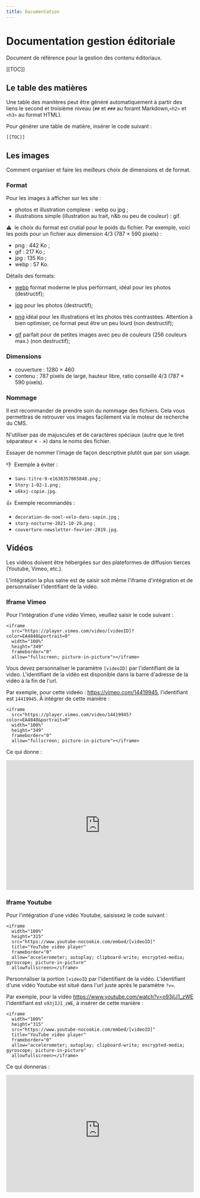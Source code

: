 ```yaml
---
title: Documentation
---
```


# Documentation gestion éditoriale


Document de référence pour la gestion des contenu éditoriaux.

[[TOC]]

## Le table des matières

Une table des manitères peut être généré automatiquement à partir des liens le second et troisième niveau (`##` et `###` au foramt Markdown,`<h2>` et `<h3>` au format HTML).

Pour générer une table de matière, insérer le code suivant : 
~~~
[[TOC]]
~~~

## Les images

Comment organiser et faire les meilleurs choix de dimensions et de format.

### Format

Pour les images à afficher sur les site : 
- photos et illustration complexe : webp ou jpg ;
- illustrations simple (illustration au trait, n&b ou peu de couleur) : gif.

⚠️  le choix du format est crutial pour le poids du fichier. Par exemple, voici les poids pour un fichier aux dimension 4/3 (787 × 590 pixels) : 
- png : 442 Ko ;
- gif : 217 Ko ;
- jpg : 135 Ko ;
- webp : 57 Ko.

Détails des formats: 

 - [webp](https://fr.wikipedia.org/wiki/WebP) format moderne le plus performant, idéal pour les photos (destructif);
 - [jpg](https://fr.wikipedia.org/wiki/JPEG) pour les photos (destructif);
 - [png](https://fr.wikipedia.org/wiki/Portable_Network_Graphics) idéal pour les illustrations et les photos très contrastées. Attention à bien optimiser, ce format peut être un peu lourd (non destructif);

 - [gif](https://fr.wikipedia.org/wiki/Graphics_Interchange_Format) parfait pour de petites images avec peu de couleurs (256 couleurs max.) (non destructif);

### Dimensions

- couverture :  1280 × 460
- contenu : 787 pixels de large, hauteur libre, ratio conseillé 4/3 (787 × 590 pixels).

### Nommage

Il est recommander de prendre soin du nommage des fichiers. Cela vous permettras de retrouver vos images facilement via le moteur de recherche du CMS.

N'utiliser pas de majuscules et de caractères spéciaux (autre que le tiret séparateur « `-` ») dans le noms des fichier.

Essayer de nommer l'image de façon descriptive plutôt que par son usage.

👎  Exemple à éviter :
- `Sans-titre-9-e1638357065848.png` ;
- `Story-1-02-1.png` ;
- `u6kxj-copie.jpg`.

👍  Exemple recommandés :
- `decoration-de-noel-velo-dans-sapin.jpg` ;
- `story-nocturne-2021-10-29.png` ;
- `couverture-newsletter-fevrier-2019.jpg`.

## Vidéos

Les vidéos doivent être hébergées sur des plateformes de diffusion tierces (Youtube, Vimeo, etc.). 

L'intégration la plus saine est de saisir soit même l'iframe d'intégration et de personnaliser l'identifiant de la vidéo.

### Iframe Vimeo

Pour l'intégration d'une vidéo Vimeo, veuillez saisir le code suivant : 

~~~
<iframe
  src="https://player.vimeo.com/video/[videoID]?color=EA4848&portrait=0"
  width="100%"
  height="349"
  frameborder="0"
  allow="fullscreen; picture-in-picture"></iframe>
~~~

Vous devez personnaliser le paramètre `[videoID]` par l'identifiant de la video. L'identifiant de la vidéo est disponible dans la barre d'adresse de la vidéo à la fin de l'url.

Par exemple, pour cette videéo : <https://vimeo.com/14419945>, l'identifiant est `14419945`. À intégrer de cette manière : 

~~~
<iframe
  src="https://player.vimeo.com/video/14419945?color=EA4848&portrait=0"
  width="100%"
  height="349"
  frameborder="0"
  allow="fullscreen; picture-in-picture"></iframe>
~~~

Ce qui donne : 

<iframe src="https://player.vimeo.com/video/14419945?color=EA4848&portrait=0" width="100%" height="349" frameborder="0" allow="fullscreen; picture-in-picture"></iframe>


### Iframe Youtube

Pour l'intégration d'une vidéo Youtube, saisissez le code suivant : 

~~~
<iframe
  width="100%"
  height="315"
  src="https://www.youtube-nocookie.com/embed/[videoID]"
  title="YouTube video player"
  frameborder="0"
  allow="accelerometer; autoplay; clipboard-write; encrypted-media; gyroscope; picture-in-picture"
  allowfullscreen></iframe>
~~~

Personnaliser la portion `[videoID` par l'identifiant de la vidéo. L'identifiant d'une vidéo Youtube est situé dans l'url juste après le paramètre `?v=`.

Par exemple, pour la vidéo <https://www.youtube.com/watch?v=o93jIJ1_zWE> l'identifiant est `o93jIJ1_zWE`, à insérer de cette manière : 

~~~
<iframe
  width="100%"
  height="315"
  src="https://www.youtube-nocookie.com/embed/[videoID]"
  title="YouTube video player"
  frameborder="0"
  allow="accelerometer; autoplay; clipboard-write; encrypted-media; gyroscope; picture-in-picture"
  allowfullscreen></iframe>
~~~~

Ce qui donneras : 

<iframe width="100%" height="315" src="https://www.youtube-nocookie.com/embed/o93jIJ1_zWE" title="YouTube video player" frameborder="0" allow="accelerometer; autoplay; clipboard-write; encrypted-media; gyroscope; picture-in-picture" allowfullscreen></iframe>
